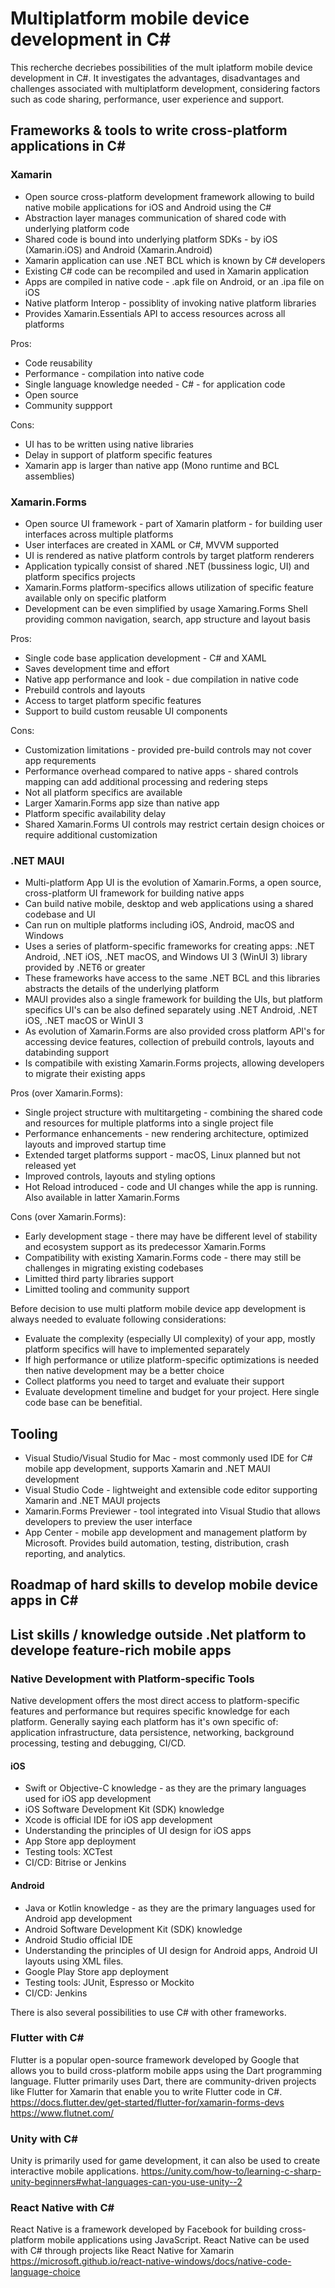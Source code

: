 # Multiplatform mobile device development in C#
This recherche decriebes possibilities of the mult iplatform mobile device development in C#. It investigates the advantages, disadvantages and challenges associated with multiplatform development, considering factors such as code sharing, performance, user experience and support.

## Frameworks & tools to write cross-platform applications in C# 

### Xamarin
* Open source cross-platform development framework allowing to build native mobile applications for iOS and Android using the C#
* Abstraction layer manages communication of shared code with underlying platform code
* Shared code is bound into underlying platform SDKs - by iOS (Xamarin.iOS) and Android (Xamarin.Android)
* Xamarin application can use .NET BCL which is known by C# developers
* Existing C# code can be recompiled and used in Xamarin application
* Apps are compiled in native code - .apk file on Android, or an .ipa file on iOS
* Native platform Interop - possiblity of invoking native platform libraries
* Provides Xamarin.Essentials API to access resources across all platforms

Pros:
* Code reusability
* Performance - compilation into native code
* Single language knowledge needed - C# - for application code
* Open source
* Community suppport

Cons:
* UI has to be written using native libraries
* Delay in support of platform specific features
* Xamarin app is larger than native app (Mono runtime and BCL assemblies)

### Xamarin.Forms
* Open source UI framework - part of Xamarin platform - for building user interfaces across multiple platforms
* User interfaces are created in XAML or C#, MVVM supported
* UI is rendered as native platform controls by target platform renderers
* Application typically consist of shared .NET (bussiness logic, UI) and platform specifics projects
* Xamarin.Forms platform-specifics allows utilization of specific feature available only on specific platform
* Development can be even simplified by usage Xamaring.Forms Shell providing common navigation, search, app structure and layout basis

Pros:
* Single code base application development - C# and XAML
* Saves development time and effort
* Native app performance and look - due compilation in native code
* Prebuild controls and layouts
* Access to target platform specific features
* Support to build custom reusable UI components

Cons:
* Customization limitations - provided pre-build controls may not cover app requrements
* Performance overhead compared to native apps - shared controls mapping can add additional processing and redering steps
* Not all platform specifics are available
* Larger Xamarin.Forms app size than native app
* Platform specific availability delay
* Shared Xamarin.Forms UI controls may restrict certain design choices or require additional customization

### .NET MAUI
* Multi-platform App UI is the evolution of Xamarin.Forms, a open source, cross-platform UI framework for building native apps
* Can build native mobile, desktop and web applications using a shared codebase and UI
* Can run on multiple platforms including iOS, Android, macOS and Windows
* Uses a series of platform-specific frameworks for creating apps: .NET Android, .NET iOS, .NET macOS, and Windows UI 3 (WinUI 3) library provided by .NET6 or greater
* These frameworks have access to the same .NET BCL and this libraries abstracts the details of the underlying platform
* MAUI provides also a single framework for building the UIs, but platform specifics UI's can be also defined separately using .NET Android, .NET iOS, .NET macOS or WinUI 3
* As evolution of Xamarin.Forms are also provided cross platform API's for accessing device features, collection of prebuild controls, layouts and databinding support
* Is compatibile with existing Xamarin.Forms projects, allowing developers to migrate their existing apps

Pros (over Xamarin.Forms):
* Single project structure with multitargeting - combining the shared code and resources for multiple platforms into a single project file
* Performance enhancements - new rendering architecture, optimized layouts and improved startup time
* Extended target platforms support - macOS, Linux planned but not released yet
* Improved controls, layouts and styling options
* Hot Reload introduced - code and UI changes while the app is running. Also available in latter Xamarin.Forms

Cons (over Xamarin.Forms):
* Early development stage - there may have be different level of stability and ecosystem support as its predecessor Xamarin.Forms
* Compatibility with existing Xamarin.Forms code - there may still be challenges in migrating existing codebases
* Limitted third party libraries support
* Limitted tooling and community support

Before decision to use multi platform mobile device app development is always needed to evaluate following considerations:
*  Evaluate the complexity (especially UI complexity) of your app, mostly platform specifics will have to implemented separately
*  If high performance or utilize platform-specific optimizations is needed then native development may be a better choice
*  Collect platforms you need to target and evaluate their support
*  Evaluate development timeline and budget for your project. Here single code base can be benefitial.

## Tooling
* Visual Studio/Visual Studio for Mac - most commonly used IDE for C# mobile app development, supports Xamarin and .NET MAUI development
* Visual Studio Code - lightweight and extensible code editor supporting Xamarin and .NET MAUI projects
* Xamarin.Forms Previewer - tool integrated into Visual Studio that allows developers to preview the user interface
* App Center - mobile app development and management platform by Microsoft. Provides build automation, testing, distribution, crash reporting, and analytics.

## Roadmap of hard skills to develop mobile device apps in C#

## List skills / knowledge outside .Net platform to develope feature-rich mobile apps

### Native Development with Platform-specific Tools
Native development offers the most direct access to platform-specific features and performance but requires specific knowledge for each platform.
Generally saying each platform has it's own specific of: application infrastructure, data persistence, networking, background processing, testing and debugging, CI/CD.

#### iOS
* Swift or Objective-C knowledge - as they are the primary languages used for iOS app development
* iOS Software Development Kit (SDK) knowledge
* Xcode is official IDE for iOS app development
* Understanding the principles of UI design for iOS apps
* App Store app deployment
* Testing tools: XCTest
* CI/CD: Bitrise or Jenkins
  
#### Android
* Java or Kotlin knowledge - as they are the primary languages used for Android app development
* Android Software Development Kit (SDK) knowledge
* Android Studio official IDE
* Understanding the principles of UI design for Android apps, Android UI layouts using XML files.
* Google Play Store app deployment
* Testing tools: JUnit, Espresso or Mockito
* CI/CD: Jenkins

There is also several possibilities to use C# with other frameworks.

### Flutter with C#
Flutter is a popular open-source framework developed by Google that allows you to build cross-platform mobile apps using the Dart programming language.
Flutter primarily uses Dart, there are community-driven projects like Flutter for Xamarin that enable you to write Flutter code in C#.
https://docs.flutter.dev/get-started/flutter-for/xamarin-forms-devs
https://www.flutnet.com/

### Unity with C#
Unity is primarily used for game development, it can also be used to create interactive mobile applications.
https://unity.com/how-to/learning-c-sharp-unity-beginners#what-languages-can-you-use-unity--2

### React Native with C#
React Native is a framework developed by Facebook for building cross-platform mobile applications using JavaScript.
React Native can be used with C# through projects like React Native for Xamarin
https://microsoft.github.io/react-native-windows/docs/native-code-language-choice
